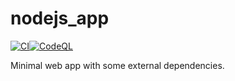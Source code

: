 # nodejs_app

[![CI](https://github.com/collinmcneese-test/nodejs_app/actions/workflows/ci.yml/badge.svg)](https://github.com/collinmcneese-test/nodejs_app/actions/workflows/ci.yml)[![CodeQL](https://github.com/collinmcneese-test/nodejs_app/actions/workflows/codeql-analysis.yml/badge.svg)](https://github.com/collinmcneese-test/nodejs_app/actions/workflows/codeql-analysis.yml)

Minimal web app with some external dependencies.
